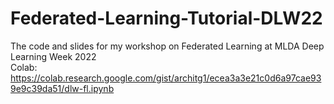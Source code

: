 # Federated-Learning-Tutorial-DLW22
 The code and slides for my workshop on Federated Learning at MLDA Deep Learning Week 2022\
 Colab: https://colab.research.google.com/gist/architg1/ecea3a3e21c0d6a97cae939e9c39da51/dlw-fl.ipynb

